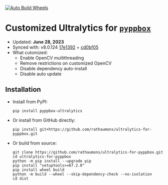 [![Auto Build Wheels](https://github.com/rathaumons/ultralytics-for-pyppbox/actions/workflows/autobuild.yaml/badge.svg)](https://github.com/rathaumons/ultralytics-for-pyppbox/actions/workflows/autobuild.yaml)

# Customized Ultralytics for [`pyppbox`](https://github.com/rathaumons/pyppbox)

* Updated: **June 28, 2023**
* Synced with: v8.0.124 [17e1392](https://github.com/ultralytics/ultralytics/commit/17e139220bf7988cf89d547f00f715989c79eefe) + [cd0bf05](https://github.com/ultralytics/ultralytics/commit/cd0bf05aa476c3499d72fab1407d011218124a5f)
* What cutomized: 
    - Enable OpenCV multithreading
    - Remove restrictions on customized OpenCV
    - Disable dependency auto-install
    - Disable auto update

## Installation

* Install from PyPI: 
    ```
    pip install pyppbox-ultralytics
    ``` 
* Or install from GitHub directly:
    ```
    pip install git+https://github.com/rathaumons/ultralytics-for-pyppbox.git
    ```
* Or build from source:
    ```
    git clone https://github.com/rathaumons/ultralytics-for-pyppbox.git
    cd ultralytics-for-pyppbox
    python -m pip install --upgrade pip
    pip install "setuptools>=67.2.0"
    pip install wheel build
    python -m build --wheel --skip-dependency-check --no-isolation
    cd dist
    ```
  
